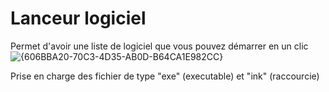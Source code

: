 # Lanceur logiciel

Permet d'avoir une liste de logiciel que vous pouvez démarrer en un clic
![{606BBA20-70C3-4D35-AB0D-B64CA1E982CC}](https://github.com/user-attachments/assets/ad00b5a3-cfc5-4ca0-b986-12db5654e2b7)

Prise en charge des fichier de type "exe" (executable) et "ink" (raccourcie)
